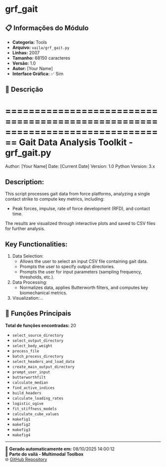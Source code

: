 # grf_gait

## 📋 Informações do Módulo

- **Categoria:** Tools
- **Arquivo:** `vaila/grf_gait.py`
- **Linhas:** 2007
- **Tamanho:** 68150 caracteres
- **Versão:** 1.0
- **Autor:** [Your Name]
- **Interface Gráfica:** ✅ Sim

## 📖 Descrição


================================================================================
Gait Data Analysis Toolkit - grf_gait.py
================================================================================
Author: [Your Name]
Date: [Current Date]
Version: 1.0
Python Version: 3.x

Description:
------------
This script processes gait data from force platforms, analyzing a single
contact strike to compute key metrics, including:
- Peak forces, impulse, rate of force development (RFD), and contact time.

The results are visualized through interactive plots and saved to CSV files for
further analysis.

Key Functionalities:
---------------------
1. Data Selection:
   - Allows the user to select an input CSV file containing gait data.
   - Prompts the user to specify output directories.
   - Prompts the user for input parameters (sampling frequency, thresholds, etc.).
2. Data Processing:
   - Normalizes data, applies Butterworth filters, and computes key biomechanical metrics.
3. Visualization:...

## 🔧 Funções Principais

**Total de funções encontradas:** 20

- `select_source_directory`
- `select_output_directory`
- `select_body_weight`
- `process_file`
- `batch_process_directory`
- `select_headers_and_load_data`
- `create_main_output_directory`
- `prompt_user_input`
- `butterworthfilt`
- `calculate_median`
- `find_active_indices`
- `build_headers`
- `calculate_loading_rates`
- `logistic_ogive`
- `fit_stiffness_models`
- `calculate_cube_values`
- `makefig1`
- `makefig2`
- `makefig3`
- `makefig4`




---

📅 **Gerado automaticamente em:** 08/10/2025 14:00:12  
🔗 **Parte do vailá - Multimodal Toolbox**  
🌐 [GitHub Repository](https://github.com/vaila-multimodaltoolbox/vaila)
